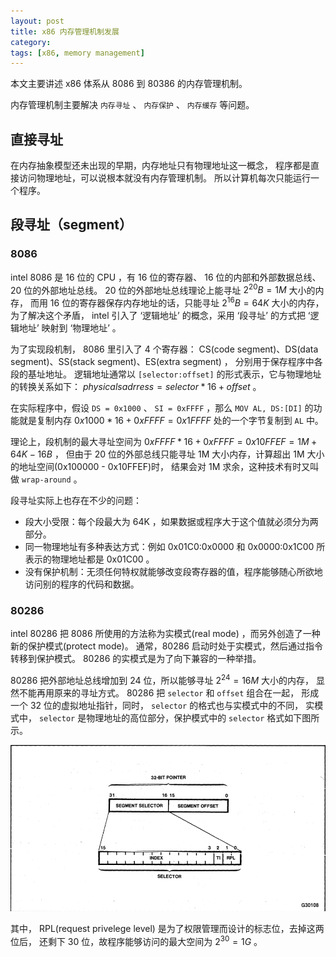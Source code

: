 ```yaml
---
layout: post
title: x86 内存管理机制发展
category: 
tags: [x86, memory management]
---
```


本文主要讲述 x86 体系从 8086 到 80386 的内存管理机制。

内存管理机制主要解决 `内存寻址` 、 `内存保护` 、 `内存缓存` 等问题。

## 直接寻址

在内存抽象模型还未出现的早期，内存地址只有物理地址这一概念，
程序都是直接访问物理地址，可以说根本就没有内存管理机制。
所以计算机每次只能运行一个程序。

## 段寻址（segment）

### 8086

intel 8086 是 16 位的 CPU ，有 16 位的寄存器、 16 位的内部和外部数据总线、 20 位的外部地址总线。
20 位的外部地址总线理论上能寻址 $2^20 B = 1 M$ 大小的内存，
而用 16 位的寄存器保存内存地址的话，只能寻址 $2^16 B = 64 K$ 大小的内存，
为了解决这个矛盾， intel 引入了 ‘逻辑地址’ 的概念，采用 ‘段寻址’ 的方式把
‘逻辑地址’ 映射到 ‘物理地址’ 。

为了实现段机制， 8086 里引入了 4 个寄存器：
CS(code segment)、DS(data segment)、SS(stack segment)、ES(extra segment) ，
分别用于保存程序中各段的基址地址。
逻辑地址通常以 `[selector:offset]` 的形式表示，它与物理地址的转换关系如下：
$physicalsadrress = selector * 16 + offset$ 。

在实际程序中，假设 `DS = 0x1000` 、 `SI = 0xFFFF` ，那么 `MOV AL, DS:[DI]`
的功能就是复制内存 $0x1000 * 16 + 0xFFFF = 0x1FFFF$ 处的一个字节复制到 `AL` 中。

理论上，段机制的最大寻址空间为 $0xFFFF * 16 + 0xFFFF = 0x10FFEF = 1M + 64K - 16B$ ，
但由于 20 位的外部总线只能寻址 1M 大小内存，计算超出 1M 大小的地址空间(0x100000 - 0x10FFEF)时，
结果会对 1M 求余，这种技术有时又叫做 `wrap-around` 。

段寻址实际上也存在不少的问题：
+ 段大小受限：每个段最大为 64K ，如果数据或程序大于这个值就必须分为两部分。 
+ 同一物理地址有多种表达方式：例如 0x01C0:0x0000 和 0x0000:0x1C00 所表示的物理地址都是 0x01C00 。 
+ 没有保护机制：无须任何特权就能够改变段寄存器的值，程序能够随心所欲地访问别的程序的代码和数据。 

### 80286

intel 80286 把 8086 所使用的方法称为实模式(real mode) ，而另外创造了一种新的保护模式(protect mode)。
通常，80286 启动时处于实模式，然后通过指令转移到保护模式。 80286 的实模式是为了向下兼容的一种举措。

80286 把外部地址总线增加到 24 位，所以能够寻址 $2^24 = 16M$ 大小的内存，
显然不能再用原来的寻址方式。 80286 把 `selector` 和 `offset` 组合在一起，
形成一个 32 位的虚拟地址指针，同时， `selector` 的格式也与实模式中的不同，
实模式中， `selector` 是物理地址的高位部分，保护模式中的 `selector` 格式如下图所示。

![段选择器格式](/img/format_of_the_segment_selector_component.png)

其中， RPL(request privelege level) 是为了权限管理而设计的标志位，去掉这两位后，
还剩下 30 位，故程序能够访问的最大空间为 $2^30 = 1G$ 。


